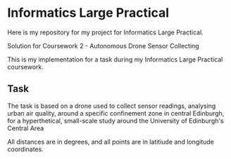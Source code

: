 # Informatics Large Practical
Here is my repository for my project for Informatics Large Practical.

Solution for Coursework 2 - Autonomous Drone Sensor Collecting

This is my implementation for a task during my Informatics Large Practical coursework. 

## Task
The task is based on a drone used to collect sensor readings, analysing urban air quality,
around a specific confinement zone in central Edinburgh, for a hyperthetical, small-scale
study around the University of Edinburgh's Central Area

All distances are in degrees, and all points are in latitiude and longitude coordinates.
